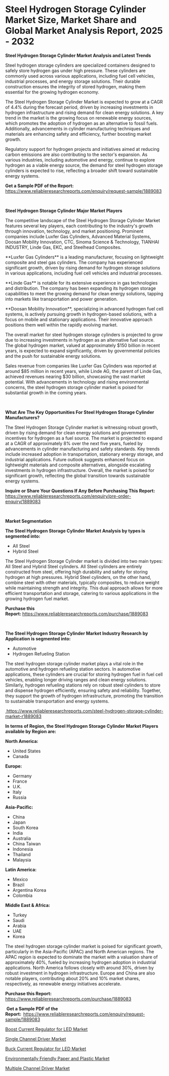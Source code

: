<p><h1>Steel Hydrogen Storage Cylinder Market Size, Market Share and Global Market Analysis Report, 2025 - 2032</h1></p><p><strong>Steel Hydrogen Storage Cylinder Market Analysis and Latest Trends</strong></p>
<p><p>Steel hydrogen storage cylinders are specialized containers designed to safely store hydrogen gas under high pressure. These cylinders are commonly used across various applications, including fuel cell vehicles, industrial processes, and energy storage solutions. Their durable construction ensures the integrity of stored hydrogen, making them essential for the growing hydrogen economy.</p><p>The Steel Hydrogen Storage Cylinder Market is expected to grow at a CAGR of 4.4% during the forecast period, driven by increasing investments in hydrogen infrastructure and rising demand for clean energy solutions. A key trend in the market is the growing focus on renewable energy sources, which promotes the adoption of hydrogen as an alternative to fossil fuels. Additionally, advancements in cylinder manufacturing techniques and materials are enhancing safety and efficiency, further boosting market growth.</p><p>Regulatory support for hydrogen projects and initiatives aimed at reducing carbon emissions are also contributing to the sector's expansion. As various industries, including automotive and energy, continue to explore hydrogen as a viable energy source, the demand for steel hydrogen storage cylinders is expected to rise, reflecting a broader shift toward sustainable energy systems.</p></p>
<p><strong>Get a Sample PDF of the Report:&nbsp;</strong> <a href="https://www.reliableresearchreports.com/enquiry/request-sample/1889083?utm_campaign=11&utm_medium=2&utm_source=Github&utm_content=ia&utm_term=14012025&utm_id=steel-hydrogen-storage-cylinder">https://www.reliableresearchreports.com/enquiry/request-sample/1889083</a></p>
<p>&nbsp;</p>
<p><strong>Steel Hydrogen Storage Cylinder Major Market Players</strong></p>
<p><p>The competitive landscape of the Steel Hydrogen Storage Cylinder Market features several key players, each contributing to the industry's growth through innovation, technology, and market positioning. Prominent companies include Luxfer Gas Cylinders, Advanced Material Systems, Doosan Mobility Innovation, CTC, Sinoma Science & Technology, TIANHAI INDUSTRY, Linde Gas, EKC, and Steelhead Composites.</p><p>**Luxfer Gas Cylinders** is a leading manufacturer, focusing on lightweight composite and steel gas cylinders. The company has experienced significant growth, driven by rising demand for hydrogen storage solutions in various applications, including fuel cell vehicles and industrial processes.</p><p>**Linde Gas** is notable for its extensive experience in gas technologies and distribution. The company has been expanding its hydrogen storage capabilities to meet the growing demand for clean energy solutions, tapping into markets like transportation and power generation.</p><p>**Doosan Mobility Innovation**, specializing in advanced hydrogen fuel cell systems, is actively pursuing growth in hydrogen-based solutions, with a focus on mobile and stationary applications. Their innovative approach positions them well within the rapidly evolving market.</p><p>The overall market for steel hydrogen storage cylinders is projected to grow due to increasing investments in hydrogen as an alternative fuel source. The global hydrogen market, valued at approximately $150 billion in recent years, is expected to expand significantly, driven by governmental policies and the push for sustainable energy solutions.</p><p>Sales revenue from companies like Luxfer Gas Cylinders was reported at around $85 million in recent years, while Linde AG, the parent of Linde Gas, achieved revenues nearing $30 billion, showcasing the vast market potential. With advancements in technology and rising environmental concerns, the steel hydrogen storage cylinder market is poised for substantial growth in the coming years.</p></p>
<p>&nbsp;</p>
<p><strong>What Are The Key Opportunities For Steel Hydrogen Storage Cylinder Manufacturers?</strong></p>
<p><p>The Steel Hydrogen Storage Cylinder market is witnessing robust growth, driven by rising demand for clean energy solutions and government incentives for hydrogen as a fuel source. The market is projected to expand at a CAGR of approximately 8% over the next five years, fueled by advancements in cylinder manufacturing and safety standards. Key trends include increased adoption in transportation, stationary energy storage, and industrial applications. Future outlook suggests enhanced focus on lightweight materials and composite alternatives, alongside escalating investments in hydrogen infrastructure. Overall, the market is poised for significant growth, reflecting the global transition towards sustainable energy systems.</p></p>
<p><strong>Inquire or Share Your Questions If Any Before Purchasing This Report:</strong> <a href="https://www.reliableresearchreports.com/enquiry/pre-order-enquiry/1889083?utm_campaign=11&utm_medium=2&utm_source=Github&utm_content=ia&utm_term=14012025&utm_id=steel-hydrogen-storage-cylinder">https://www.reliableresearchreports.com/enquiry/pre-order-enquiry/1889083</a></p>
<p>&nbsp;</p>
<p><strong>Market Segmentation</strong></p>
<p><strong>The Steel Hydrogen Storage Cylinder Market Analysis by types is segmented into:</strong></p>
<p><ul><li>All Steel</li><li>Hybrid Steel</li></ul></p>
<p><p>The Steel Hydrogen Storage Cylinder market is divided into two main types: All Steel and Hybrid Steel cylinders. All Steel cylinders are entirely constructed from steel, offering high durability and safety for storing hydrogen at high pressures. Hybrid Steel cylinders, on the other hand, combine steel with other materials, typically composites, to reduce weight while maintaining strength and integrity. This dual approach allows for more efficient transportation and storage, catering to various applications in the growing hydrogen fuel market.</p></p>
<p><strong>Purchase this Report:&nbsp;</strong><a href="https://www.reliableresearchreports.com/purchase/1889083?utm_campaign=11&utm_medium=2&utm_source=Github&utm_content=ia&utm_term=14012025&utm_id=steel-hydrogen-storage-cylinder">https://www.reliableresearchreports.com/purchase/1889083</a></p>
<p>&nbsp;</p>
<p><strong>The Steel Hydrogen Storage Cylinder Market Industry Research by Application is segmented into:</strong></p>
<p><ul><li>Automotive</li><li>Hydrogen Refueling Station</li></ul></p>
<p><p>The steel hydrogen storage cylinder market plays a vital role in the automotive and hydrogen refueling station sectors. In automotive applications, these cylinders are crucial for storing hydrogen fuel in fuel cell vehicles, enabling longer driving ranges and clean energy solutions. Similarly, hydrogen refueling stations rely on robust steel cylinders to store and dispense hydrogen efficiently, ensuring safety and reliability. Together, they support the growth of hydrogen infrastructure, promoting the transition to sustainable transportation and energy systems.</p></p>
<p><a href="https://www.reliableresearchreports.com/steel-hydrogen-storage-cylinder-market-r1889083?utm_campaign=11&utm_medium=2&utm_source=Github&utm_content=ia&utm_term=14012025&utm_id=steel-hydrogen-storage-cylinder">&nbsp;https://www.reliableresearchreports.com/steel-hydrogen-storage-cylinder-market-r1889083</a></p>
<p><strong>In terms of Region, the Steel Hydrogen Storage Cylinder Market Players available by Region are:</strong></p>
<p>
    <p> <strong> North America: </strong>
        <ul>
            <li>United States</li>
            <li>Canada</li>
        </ul>
        </p> 
    <p> <strong> Europe: </strong>
        <ul>
            <li>Germany</li>
            <li>France</li>
            <li>U.K.</li>
            <li>Italy</li>
            <li>Russia</li>
        </ul>
        </p> 
    <p> <strong> Asia-Pacific: </strong>
        <ul>
            <li>China</li>
            <li>Japan</li>
            <li>South Korea</li>
            <li>India</li>
            <li>Australia</li>
            <li>China Taiwan</li>
            <li>Indonesia</li>
            <li>Thailand</li>
            <li>Malaysia</li>
        </ul>
        </p> 
    <p> <strong> Latin America: </strong>
        <ul>
            <li>Mexico</li>
            <li>Brazil</li>
            <li>Argentina Korea</li>
            <li>Colombia</li>
        </ul>
        </p> 
    <p> <strong> Middle East & Africa: </strong>
        <ul>
            <li>Turkey</li>
            <li>Saudi</li>
            <li>Arabia</li>
            <li>UAE</li>
            <li>Korea</li>
        </ul>
    </p>
    </p>
<p><p>The steel hydrogen storage cylinder market is poised for significant growth, particularly in the Asia-Pacific (APAC) and North American regions. The APAC region is expected to dominate the market with a valuation share of approximately 40%, fueled by increasing hydrogen adoption in industrial applications. North America follows closely with around 30%, driven by robust investment in hydrogen infrastructure. Europe and China are also notable players, contributing about 20% and 10% market shares, respectively, as renewable energy initiatives accelerate.</p></p>
<p><strong>Purchase this Report: </strong><a href="https://www.reliableresearchreports.com/purchase/1889083?utm_campaign=11&utm_medium=2&utm_source=Github&utm_content=ia&utm_term=14012025&utm_id=steel-hydrogen-storage-cylinder">https://www.reliableresearchreports.com/purchase/1889083</a></p>
<p>&nbsp;<strong>Get a Sample PDF of the Report:&nbsp;&nbsp;</strong><a href="https://www.reliableresearchreports.com/enquiry/request-sample/1889083?utm_campaign=11&utm_medium=2&utm_source=Github&utm_content=ia&utm_term=14012025&utm_id=steel-hydrogen-storage-cylinder">https://www.reliableresearchreports.com/enquiry/request-sample/1889083</a></p>
<p><strong></strong></p>
<p><p><a href="https://github.com/JubayerMia832/Market-Research-Report-List-1/blob/main/boost-current-regulator-for-led-market.md?utm_campaign=11&utm_medium=2&utm_source=Github&utm_content=ia&utm_term=14012025&utm_id=steel-hydrogen-storage-cylinder">Boost Current Regulator for LED Market</a></p><p><a href="https://github.com/domoniqueluoma76/Market-Research-Report-List-1/blob/main/single-channel-driver-market.md?utm_campaign=11&utm_medium=2&utm_source=Github&utm_content=ia&utm_term=14012025&utm_id=steel-hydrogen-storage-cylinder">Single Channel Driver Market</a></p><p><a href="https://github.com/millionkaryn68/Market-Research-Report-List-1/blob/main/buck-current-regulator-for-led-market.md?utm_campaign=11&utm_medium=2&utm_source=Github&utm_content=ia&utm_term=14012025&utm_id=steel-hydrogen-storage-cylinder">Buck Current Regulator for LED Market</a></p><p><a href="https://github.com/ygfu6u/Market-Research-Report-List-1/blob/main/environmentally-friendly-paper-and-plastic-market.md?utm_campaign=11&utm_medium=2&utm_source=Github&utm_content=ia&utm_term=14012025&utm_id=steel-hydrogen-storage-cylinder">Environmentally Friendly Paper and Plastic Market</a></p><p><a href="https://github.com/leopardmicheal7019/Market-Research-Report-List-1/blob/main/multiple-channel-driver-market.md?utm_campaign=11&utm_medium=2&utm_source=Github&utm_content=ia&utm_term=14012025&utm_id=steel-hydrogen-storage-cylinder">Multiple Channel Driver Market</a></p></p>